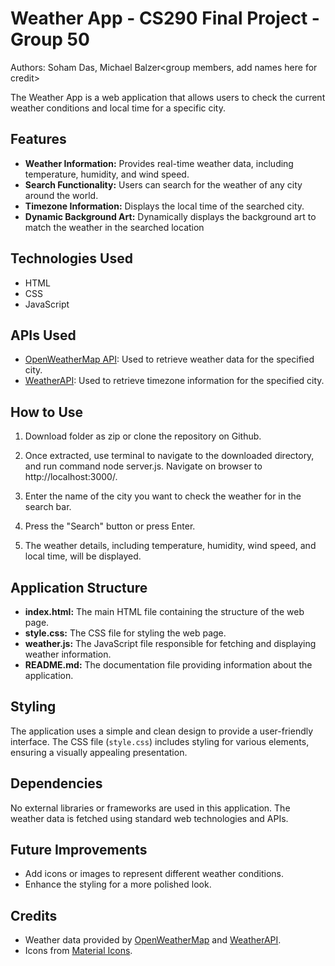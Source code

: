 # Weather App - CS290 Final Project - Group 50
Authors: Soham Das, Michael Balzer<group members, add names here for credit>

The Weather App is a web application that allows users to check the current weather conditions and local time for a specific city.

## Features

- **Weather Information:** Provides real-time weather data, including temperature, humidity, and wind speed.
- **Search Functionality:** Users can search for the weather of any city around the world.
- **Timezone Information:** Displays the local time of the searched city.
- **Dynamic Background Art:** Dynamically displays the background art to match the weather in the searched location

## Technologies Used

- HTML
- CSS
- JavaScript

## APIs Used

- [OpenWeatherMap API](https://openweathermap.org/api): Used to retrieve weather data for the specified city.
- [WeatherAPI](https://weatherapi.com): Used to retrieve timezone information for the specified city.

## How to Use

1. Download folder as zip or clone the repository on Github. 

2. Once extracted, use terminal to navigate to the downloaded directory, and run command node server.js. Navigate on browser to http://localhost:3000/.

3. Enter the name of the city you want to check the weather for in the search bar.

4. Press the "Search" button or press Enter.

5. The weather details, including temperature, humidity, wind speed, and local time, will be displayed.

## Application Structure

- **index.html:** The main HTML file containing the structure of the web page.
- **style.css:** The CSS file for styling the web page.
- **weather.js:** The JavaScript file responsible for fetching and displaying weather information.
- **README.md:** The documentation file providing information about the application.

## Styling

The application uses a simple and clean design to provide a user-friendly interface. The CSS file (`style.css`) includes styling for various elements, ensuring a visually appealing presentation.

## Dependencies

No external libraries or frameworks are used in this application. The weather data is fetched using standard web technologies and APIs.

## Future Improvements

- Add icons or images to represent different weather conditions.
- Enhance the styling for a more polished look.

## Credits

- Weather data provided by [OpenWeatherMap](https://openweathermap.org/) and [WeatherAPI](https://weatherapi.com).
- Icons from [Material Icons](https://material.io/resources/icons/).


